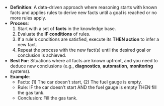 - **Definition**: A data-driven approach where reasoning starts with known facts and applies rules to derive new facts until a goal is reached or no more rules apply.
- **Process**:
    1. Start with a set of **facts** in the knowledge base.
    2. Evaluate the **IF conditions** of rules.
    3. If a rule's conditions are satisfied, execute its **THEN action** to infer a new fact.
    4. Repeat the process with the new fact(s) until the desired goal or conclusion is achieved.
- **Best For**: Situations where all facts are known upfront, and you need to deduce new conclusions (e.g., **diagnostics**, **automation**, **monitoring** systems).
- **Example**:
    - Facts: (1) The car doesn’t start, (2) The fuel gauge is empty.
    - Rule: IF the car doesn’t start AND the fuel gauge is empty THEN fill the gas tank.
    - Conclusion: Fill the gas tank.